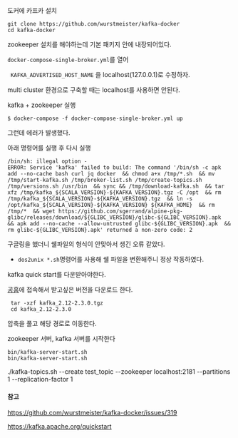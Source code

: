 도커에 카프카 설치

```
git clone https://github.com/wurstmeister/kafka-docker
cd kafka-docker
```



zookeeper 설치를 해야하는데 기본 패키지 안에 내장되어있다.

`docker-compose-single-broker.yml`를 열어 

` KAFKA_ADVERTISED_HOST_NAME` 을 localhost(127.0.0.1)로 수정하자.



multi cluster 환경으로 구축할 때는 localhost를 사용하면 안된다.



kafka + zookeeper 실행

```
$ docker-compose -f docker-compose-single-broker.yml up 
```

 

그런데 에러가 발생했다.

아래 명령어를 실행 후 다시 실행

```
/bin/sh: illegal option -
ERROR: Service 'kafka' failed to build: The command '/bin/sh -c apk add --no-cache bash curl jq docker  && chmod a+x /tmp/*.sh  && mv /tmp/start-kafka.sh /tmp/broker-list.sh /tmp/create-topics.sh /tmp/versions.sh /usr/bin  && sync && /tmp/download-kafka.sh  && tar xfz /tmp/kafka_${SCALA_VERSION}-${KAFKA_VERSION}.tgz -C /opt  && rm /tmp/kafka_${SCALA_VERSION}-${KAFKA_VERSION}.tgz  && ln -s /opt/kafka_${SCALA_VERSION}-${KAFKA_VERSION} ${KAFKA_HOME}  && rm /tmp/*  && wget https://github.com/sgerrand/alpine-pkg-glibc/releases/download/${GLIBC_VERSION}/glibc-${GLIBC_VERSION}.apk  && apk add --no-cache --allow-untrusted glibc-${GLIBC_VERSION}.apk  && rm glibc-${GLIBC_VERSION}.apk' returned a non-zero code: 2
```



구글링을 했더니 쉘파일의 형식이 안맞아서 생긴 오류 같았다.

- ` dos2unix *.sh `명령어를 사용해 쉘 파일을 변환해주니 정상 작동하였다.



kafka quick start를 다운받아야한다.

[공홈](https://kafka.apache.org/quickstart)에 접속해서 받고싶은 버전을 다운로드 한다.

```
 tar -xzf kafka_2.12-2.3.0.tgz
 cd kafka_2.12-2.3.0
```

압축을 풀고 해당 경로로 이동한다.



zookeeper 서버, kafka 서버를 시작한다

```
bin/kafka-server-start.sh
bin/kafka-server-start.sh
```









./kafka-topics.sh --create test_topic --zookeeper localhost:2181 --partitions 1 --replication-factor 1





#### 참고

 https://github.com/wurstmeister/kafka-docker/issues/319 

 https://kafka.apache.org/quickstart 

